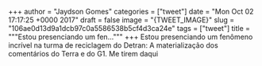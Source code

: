 
+++
author = "Jaydson Gomes"
categories = ["tweet"]
date = "Mon Oct 02 17:17:25 +0000 2017"
draft = false
image = "{TWEET_IMAGE}"
slug = "106ae0d13d9a1dcb97c0a5586538b5cf4d3ca24e"
tags = ["tweet"]
title = """Estou presenciando um fen..."""
+++
Estou presenciando um fenômeno incrível na turma de reciclagem do Detran: A materialização dos comentários do Terra e do G1. Me tirem daqui
